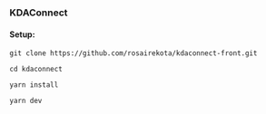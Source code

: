 ### KDAConnect

#### Setup:

```
git clone https://github.com/rosairekota/kdaconnect-front.git

cd kdaconnect

yarn install

yarn dev